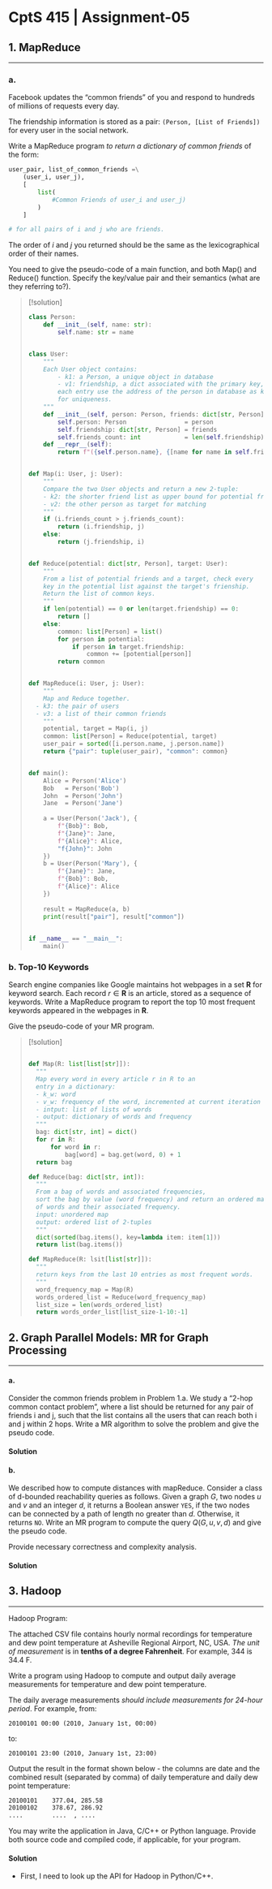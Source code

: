 # CptS 415 | Assignment-05

## 1. MapReduce
---
### a.
Facebook updates the “common friends” of you and respond to hundreds of millions of requests every day.

The friendship information is stored as a pair: `(Person, [List of Friends])` for every user in the social network.

Write a MapReduce program *to return a dictionary of common friends* of the form:
```python
user_pair, list_of_common_friends =\
	(user_i, user_j),
	[
		list(
			#Common Friends of user_i and user_j)
		)
	]

# for all pairs of i and j who are friends.
```

The order of $i$ and $j$ you returned should be the same as the lexicographical order of their names.

You need to give the pseudo-code of a main function, and both Map() and Reduce() function. Specify the key/value pair and their semantics (what are they referring to?).

> [!solution]
> 
> ```python
> class Person:
>     def __init__(self, name: str):
>         self.name: str = name
> 
> 
> class User:
>     """
>     Each User object contains:
>         - k1: a Person, a unique object in database
>         - v1: friendship, a dict associated with the primary key, where
> 	      each entry use the address of the person in database as key
> 	      for uniqueness.
>     """
>     def __init__(self, person: Person, friends: dict[str, Person]):
>         self.person: Person                = person
>         self.friendship: dict[str, Person] = friends
>         self.friends_count: int            = len(self.friendship)
>     def __repr__(self):
>         return f"({self.person.name}, {[name for name in self.friendship]})"
> 
> 
> def Map(i: User, j: User):
>     """
>     Compare the two User objects and return a new 2-tuple:
>     - k2: the shorter friend list as upper bound for potential friends
>     - v2: the other person as target for matching
>     """
>     if (i.friends_count > j.friends_count):
>         return (i.friendship, j)
>     else:
>         return (j.friendship, i)
> 
> 
> def Reduce(potential: dict[str, Person], target: User):
>     """
>     From a list of potential friends and a target, check every
>     key in the potential list against the target's frienship.
>     Return the list of common keys.
>     """
>     if len(potential) == 0 or len(target.friendship) == 0:
>         return []
>     else: 
>         common: list[Person] = list()
>         for person in potential:
>             if person in target.friendship:
>                 common += [potential[person]]
>         return common
> 
> 
> def MapReduce(i: User, j: User):
>     """
>     Map and Reduce together.
> 	- k3: the pair of users
> 	- v3: a list of their common friends
>     """
>     potential, target = Map(i, j)
>     common: list[Person] = Reduce(potential, target)
>     user_pair = sorted([i.person.name, j.person.name])
>     return {"pair": tuple(user_pair), "common": common}
> 
> 
> def main():
>     Alice = Person('Alice')
>     Bob   = Person('Bob')
>     John  = Person('John')
>     Jane  = Person('Jane')
>     
>     a = User(Person('Jack'), {
>         f"{Bob}": Bob,
>         f"{Jane}": Jane,
>         f"{Alice}": Alice,
>         "f{John}": John
>     })
>     b = User(Person('Mary'), {
>         f"{Jane}": Jane,
>         f"{Bob}": Bob,
>         f"{Alice}": Alice
>     })
>     
>     result = MapReduce(a, b)
>     print(result["pair"], result["common"])
>     
> 
> if __name__ == "__main__":
>     main()
> 
> ```
> 


### b. Top-10 Keywords

Search engine companies like Google maintains hot webpages in a set $\boldsymbol{R}$ for keyword search. Each record $r \in \boldsymbol{R}$ is an article, stored as a sequence of keywords. Write a MapReduce program to report the top 10 most frequent keywords appeared in the webpages in $\boldsymbol{R}$.

Give the pseudo-code of your MR program.

> [!solution]
> 
> ```python
> 
> def Map(R: list[list[str]]):
> 	"""
> 	Map every word in every article r in R to an
> 	entry in a dictionary:
> 	- k_w: word
> 	- v_w: frequency of the word, incremented at current iteration
> 	- intput: list of lists of words
> 	- output: dictionary of words and frequency
> 	"""
> 	bag: dict[str, int] = dict()
> 	for r in R:
> 		for word in r:
> 			bag[word] = bag.get(word, 0) + 1
> 	return bag
> 
> def Reduce(bag: dict[str, int]):
> 	"""
> 	From a bag of words and associated frequencies,
> 	sort the bag by value (word frequency) and return an ordered map
> 	of words and their associated frequency.
> 	input: unordered map
> 	output: ordered list of 2-tuples
> 	"""
> 	dict(sorted(bag.items(), key=lambda item: item[1]))
> 	return list(bag.items())
> 
> def MapReduce(R: lsit[list[str]]):
> 	"""
> 	return keys from the last 10 entries as most frequent words.
> 	"""
> 	word_frequency_map = Map(R)
> 	words_ordered_list = Reduce(word_frequency_map)
> 	list_size = len(words_ordered_list) 
> 	return words_order_list[list_size-1-10:-1]
> ```


## 2. Graph Parallel Models: MR for Graph Processing
---
#### a.
Consider the common friends problem in Problem 1.a. We study a “2-hop common contact problem”, where a list should be returned for any pair of friends i and j, such that the list contains all the users that can reach both i and j within 2 hops. Write a MR algorithm to solve the problem and give the pseudo code.

#### Solution

#### b.
We described how to compute distances with mapReduce. Consider a class of d-bounded reachability queries as follows. Given a graph $G$, two nodes $u$ and $v$ and an integer $d$, it returns a Boolean answer `YES`, if the two nodes can be connected by a path of length no greater than $d$. Otherwise, it returns `NO`. Write an MR program to compute the query $Q(G, u, v, d)$ and give the pseudo code.

Provide necessary correctness and complexity analysis.

#### Solution


## 3. Hadoop
---
Hadoop Program:

The attached CSV file contains hourly normal recordings for temperature and dew point temperature at Asheville Regional Airport, NC, USA. _The unit of measurement_ is in **tenths of a degree Fahrenheit**. For example, 344 is 34.4 F.

Write a program using Hadoop to compute and output daily average measurements for temperature and dew point temperature.

The daily average measurements *should include measurements for 24-hour period*. For example, from:
```
20100101 00:00 (2010, January 1st, 00:00)
```

to:
```
20100101 23:00 (2010, January 1st, 23:00)
```

Output the result in the format shown below - the columns are date and the combined result (separated by comma) of daily temperature and daily dew point temperature:

```txt
20100101    377.04, 285.58
20100102    378.67, 286.92
....        ....  , .... 
```

You may write the application in Java, C/C++ or Python language. Provide both source code and compiled code, if applicable, for your program.

#### Solution
- First, I need to look up the API for Hadoop in Python/C++. 